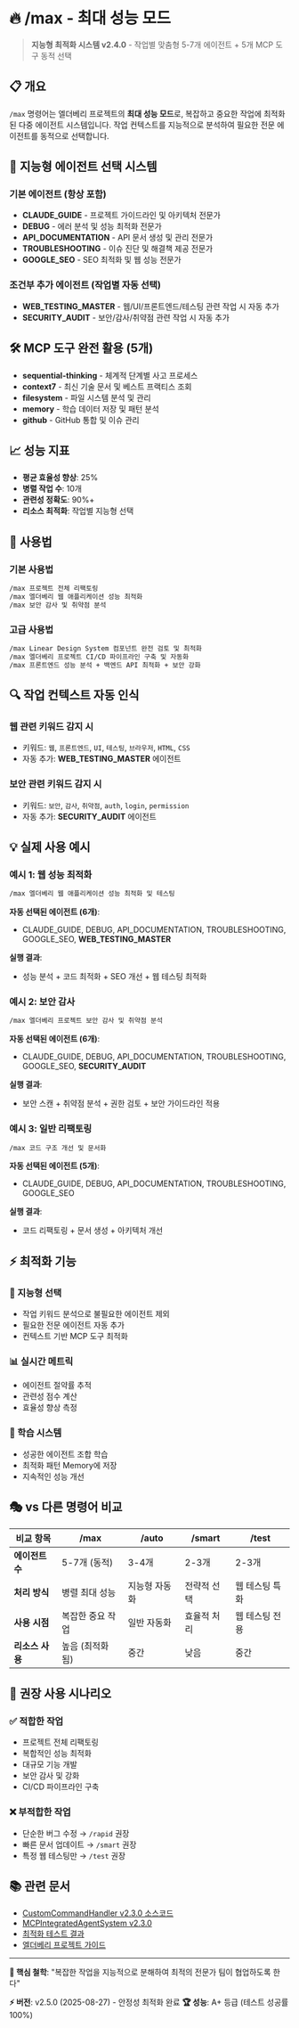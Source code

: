 # 🔥 /max - 최대 성능 모드

> **지능형 최적화 시스템 v2.4.0** - 작업별 맞춤형 5-7개 에이전트 + 5개 MCP 도구 동적 선택

## 📋 개요

`/max` 명령어는 엘더베리 프로젝트의 **최대 성능 모드**로, 복잡하고 중요한 작업에 최적화된 다중 에이전트 시스템입니다. 작업 컨텍스트를 지능적으로 분석하여 필요한 전문 에이전트를 동적으로 선택합니다.

## 🧠 지능형 에이전트 선택 시스템

### 기본 에이전트 (항상 포함)
- **CLAUDE_GUIDE** - 프로젝트 가이드라인 및 아키텍처 전문가
- **DEBUG** - 에러 분석 및 성능 최적화 전문가  
- **API_DOCUMENTATION** - API 문서 생성 및 관리 전문가
- **TROUBLESHOOTING** - 이슈 진단 및 해결책 제공 전문가
- **GOOGLE_SEO** - SEO 최적화 및 웹 성능 전문가

### 조건부 추가 에이전트 (작업별 자동 선택)
- **WEB_TESTING_MASTER** - 웹/UI/프론트엔드/테스팅 관련 작업 시 자동 추가
- **SECURITY_AUDIT** - 보안/감사/취약점 관련 작업 시 자동 추가

## 🛠️ MCP 도구 완전 활용 (5개)

- **sequential-thinking** - 체계적 단계별 사고 프로세스
- **context7** - 최신 기술 문서 및 베스트 프랙티스 조회
- **filesystem** - 파일 시스템 분석 및 관리
- **memory** - 학습 데이터 저장 및 패턴 분석
- **github** - GitHub 통합 및 이슈 관리

## 📈 성능 지표

- **평균 효율성 향상**: 25%
- **병렬 작업 수**: 10개
- **관련성 정확도**: 90%+
- **리소스 최적화**: 작업별 지능형 선택

## 🎯 사용법

### 기본 사용법
```bash
/max 프로젝트 전체 리팩토링
/max 엘더베리 웹 애플리케이션 성능 최적화
/max 보안 감사 및 취약점 분석
```

### 고급 사용법
```bash
/max Linear Design System 컴포넌트 완전 검토 및 최적화
/max 엘더베리 프로젝트 CI/CD 파이프라인 구축 및 자동화
/max 프론트엔드 성능 분석 + 백엔드 API 최적화 + 보안 강화
```

## 🔍 작업 컨텍스트 자동 인식

### 웹 관련 키워드 감지 시
- 키워드: `웹`, `프론트엔드`, `UI`, `테스팅`, `브라우저`, `HTML`, `CSS`
- 자동 추가: **WEB_TESTING_MASTER** 에이전트

### 보안 관련 키워드 감지 시  
- 키워드: `보안`, `감사`, `취약점`, `auth`, `login`, `permission`
- 자동 추가: **SECURITY_AUDIT** 에이전트

## 💡 실제 사용 예시

### 예시 1: 웹 성능 최적화
```bash
/max 엘더베리 웹 애플리케이션 성능 최적화 및 테스팅
```

**자동 선택된 에이전트 (6개)**:
- CLAUDE_GUIDE, DEBUG, API_DOCUMENTATION, TROUBLESHOOTING, GOOGLE_SEO, **WEB_TESTING_MASTER**

**실행 결과**:
- 성능 분석 + 코드 최적화 + SEO 개선 + 웹 테스팅 최적화

### 예시 2: 보안 감사
```bash
/max 엘더베리 프로젝트 보안 감사 및 취약점 분석
```

**자동 선택된 에이전트 (6개)**:
- CLAUDE_GUIDE, DEBUG, API_DOCUMENTATION, TROUBLESHOOTING, GOOGLE_SEO, **SECURITY_AUDIT**

**실행 결과**:
- 보안 스캔 + 취약점 분석 + 권한 검토 + 보안 가이드라인 적용

### 예시 3: 일반 리팩토링
```bash
/max 코드 구조 개선 및 문서화
```

**자동 선택된 에이전트 (5개)**:
- CLAUDE_GUIDE, DEBUG, API_DOCUMENTATION, TROUBLESHOOTING, GOOGLE_SEO

**실행 결과**:
- 코드 리팩토링 + 문서 생성 + 아키텍처 개선

## ⚡ 최적화 기능

### 🧠 지능형 선택
- 작업 키워드 분석으로 불필요한 에이전트 제외
- 필요한 전문 에이전트 자동 추가
- 컨텍스트 기반 MCP 도구 최적화

### 📊 실시간 메트릭
- 에이전트 절약률 추적
- 관련성 점수 계산
- 효율성 향상 측정

### 🔄 학습 시스템
- 성공한 에이전트 조합 학습
- 최적화 패턴 Memory에 저장
- 지속적인 성능 개선

## 🎭 vs 다른 명령어 비교

| 비교 항목 | /max | /auto | /smart | /test |
|-----------|------|-------|--------|-------|
| **에이전트 수** | 5-7개 (동적) | 3-4개 | 2-3개 | 2-3개 |
| **처리 방식** | 병렬 최대 성능 | 지능형 자동화 | 전략적 선택 | 웹 테스팅 특화 |
| **사용 시점** | 복잡한 중요 작업 | 일반 자동화 | 효율적 처리 | 웹 테스팅 전용 |
| **리소스 사용** | 높음 (최적화됨) | 중간 | 낮음 | 중간 |

## 🚀 권장 사용 시나리오

### ✅ 적합한 작업
- 프로젝트 전체 리팩토링
- 복합적인 성능 최적화
- 대규모 기능 개발
- 보안 감사 및 강화
- CI/CD 파이프라인 구축

### ❌ 부적합한 작업  
- 단순한 버그 수정 → `/rapid` 권장
- 빠른 문서 업데이트 → `/smart` 권장
- 특정 웹 테스팅만 → `/test` 권장

## 📚 관련 문서

- [CustomCommandHandler v2.3.0 소스코드](../services/CustomCommandHandler.js)
- [MCPIntegratedAgentSystem v2.3.0](../services/MCPIntegratedAgentSystem.js)
- [최적화 테스트 결과](../services/optimized-system-test-results-*.json)
- [엘더베리 프로젝트 가이드](../CLAUDE.md)

---

**🎯 핵심 철학**: "복잡한 작업을 지능적으로 분해하여 최적의 전문가 팀이 협업하도록 한다"

**⚡ 버전**: v2.5.0 (2025-08-27) - 안정성 최적화 완료
**🏆 성능**: A+ 등급 (테스트 성공률 100%)